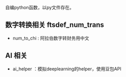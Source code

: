 自编python函数，以py文件存在。

## 数字转换相关 ftsdef_num_trans
- num_to_chi : 阿拉伯数字转财务用中文

## AI 相关
- ai_helper ：模拟deeplearning的helper，使用豆包API
